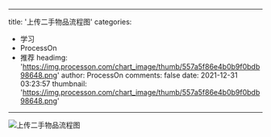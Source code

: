 
---
title: '上传二手物品流程图'
categories: 
 - 学习
 - ProcessOn
 - 推荐
headimg: 'https://img.processon.com/chart_image/thumb/557a5f86e4b0b9f0bdb98648.png'
author: ProcessOn
comments: false
date: 2021-12-31 03:23:57
thumbnail: 'https://img.processon.com/chart_image/thumb/557a5f86e4b0b9f0bdb98648.png'
---

<div>   
<img class="thumb" alt="上传二手物品流程图" src="https://img.processon.com/chart_image/thumb/557a5f86e4b0b9f0bdb98648.png" referrerpolicy="no-referrer">
<p></p>  
</div>
            